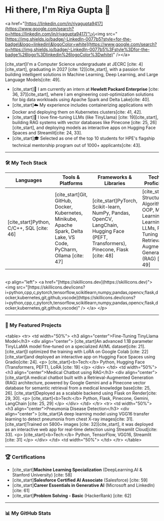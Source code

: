 # Hi there, I'm Riya Gupta 👋

\<a href="[https://linkedin.com/in/riyagupta9417](https://www.google.com/search?q=https://linkedin.com/in/riyagupta9417)"\>\<img src="[https://img.shields.io/badge/-LinkedIn-0077b5?style=for-the-badge\&logo=linkedin\&logoColor=white](https://www.google.com/search?q=https://img.shields.io/badge/-LinkedIn-0077b5%3Fstyle%3Dfor-the-badge%26logo%3Dlinkedin%26logoColor%3Dwhite)" /\>\</a\>

[cite\_start]I'm a Computer Science undergraduate at JECRC [cite: 4][cite\_start], graduating in 2027 [cite: 12][cite\_start], with a passion for building intelligent solutions in Machine Learning, Deep Learning, and Large Language Models[cite: 49].

  - [cite\_start]🧠 I am currently an intern at **Hewlett Packard Enterprise** [cite: 36, 37][cite\_start], where I am engineering cost-optimization solutions for big data workloads using Apache Spark and Delta Lake[cite: 40].
  - [cite\_start]☁️ My experience includes containerizing applications with Docker and deploying them on Kubernetes clusters[cite: 41, 42].
  - [cite\_start]🤖 I love fine-tuning LLMs (like TinyLlama) [cite: 19][cite\_start], building RAG systems with vector databases like Pinecone [cite: 25, 26][cite\_start], and deploying models as interactive apps on Hugging Face Spaces and Streamlit[cite: 24, 33].
  - [cite\_start]🎓 Selected as one of the top 10 students for HPE's flagship technical mentorship program out of 1000+ applicants[cite: 43].

-----

### 🛠️ My Tech Stack

| **Languages** | **Tools & Platforms** | **Frameworks & Libraries** | **Technical Proficiencies** |
| --------------------------------- | ---------------------------------------------------------------------------------- | ------------------------------------------------------------------------------------------------------------------------ | -------------------------------------------------------------------------------------------------------------------------------------------- |
| [cite\_start]Python, C/C++, SQL [cite: 46]     | [cite\_start]Git, GitHub, Docker, Kubernetes, Minikube, Apache Spark, Delta Lake, VS Code, PyCharm, Ollama [cite: 47] | [cite\_start]PyTorch, Scikit-learn, NumPy, Pandas, OpenCV, LangChain, Hugging Face (PEFT, Transformers), Pinecone, Flask [cite: 48] | [cite\_start]Data Structures & Algorithms, OOP, Machine Learning, Deep Learning, LLMs, Fine-Tuning (LoRA), Retrieval-Augmented Generation (RAG) [cite: 49] |

<br>
&lt;p align=&quot;left&quot;&gt;
  &lt;a href=&quot;[https://skillicons.dev](https://skillicons.dev)&quot;&gt;
    &lt;img src=&quot;[https://skillicons.dev/icons?i=python,cpp,c,pytorch,tensorflow,scikitlearn,numpy,pandas,opencv,flask,docker,kubernetes,git,github,vscode](https://skillicons.dev/icons?i=python,cpp,c,pytorch,tensorflow,scikitlearn,numpy,pandas,opencv,flask,docker,kubernetes,git,github,vscode)&quot; /&gt;
  &lt;/a&gt;
&lt;/p&gt;

-----

### 🚀 My Featured Projects

\<table\>
\<tr\>
\<td width="50%"\>
\<h3 align="center"\>Fine-Tuning TinyLlama Model\</h3\>
\<div align="center"\>
[cite\_start]An advanced 1.1B parameter TinyLLaMA model fine-tuned on a specialized AI/ML dataset[cite: 21]. [cite\_start]I optimized the training with LoRA on Google Colab [cite: 22] [cite\_start]and deployed an interactive app on Hugging Face Spaces using Gradio[cite: 24].
\<p\>
[cite\_start]\<b\>Tech:\</b\> Python, Hugging Face (Transformers, PEFT), LoRA [cite: 19]
\</p\>
\</div\>
\</td\>
\<td width="50%"\>
\<h3 align="center"\>Medical Chatbot using RAG\</h3\>
\<div align="center"\>
[cite\_start]A medical chatbot built with a Retrieval-Augmented Generation (RAG) architecture, powered by Google Gemini and a Pinecone vector database for semantic retrieval from a medical knowledge base[cite: 25, 26]. [cite\_start]Deployed as a scalable backend using Flask on Render[cite: 29, 30].
\<p\>
[cite\_start]\<b\>Tech:\</b\> Python, Flask, Pinecone, Gemini, LangChain [cite: 25, 29]
\</p\>
\</div\>
\</td\>
\</tr\>
\<tr\>
\<td width="50%"\>
\<h3 align="center"\>Pneumonia Disease Detection\</h3\>
\<div align="center"\>
[cite\_start]A deep learning model using VGG16 transfer learning to detect pneumonia from chest X-ray images[cite: 31]. [cite\_start]Trained on 5800+ images [cite: 32][cite\_start], it was deployed as an interactive web app for real-time detection using Streamlit Cloud[cite: 33].
\<p\>
[cite\_start]\<b\>Tech:\</b\> Python, TensorFlow, VGG16, Streamlit [cite: 31]
\</p\>
\</div\>
\</td\>
\<td width="50%"\>
\</td\>
\</tr\>
\</table\>

-----

### 🏆 Certifications

  - [cite\_start]**Machine Learning Specialization** (DeepLearning.AI & Stanford University) [cite: 58]
  - [cite\_start]**Salesforce Certified AI Associate** (Salesforce) [cite: 59]
  - [cite\_start]**Career Essentials in Generative AI** (Microsoft and LinkedIn) [cite: 61]
  - [cite\_start]**Problem Solving - Basic** (HackerRank) [cite: 62]

-----

### 📊 My GitHub Stats

[](https://github.com/anuraghazra/github-readme-stats)
